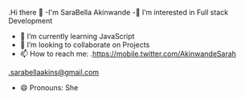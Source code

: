 .Hi there 👋
-I'm SaraBella Akinwande
-👀 I’m interested in Full stack Development
- 🌱 I’m currently learning JavaScript 
- 👯 I’m looking to collaborate on Projects
- 📫 How to reach me:
.https://mobile.twitter.com/AkinwandeSarah

.sarabellaakins@gmail.com
- 😄 Pronouns: She


